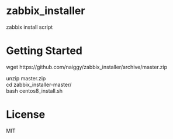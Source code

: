 # zabbix_installer
zabbix install script

<h1>Getting Started</h1>
wget https://github.com/naiggy/zabbix_installer/archive/master.zip

unzip master.zip<br>
cd zabbix_installer-master/<br>
bash centos8_install.sh<br>

<h1>License</h1>
MIT
